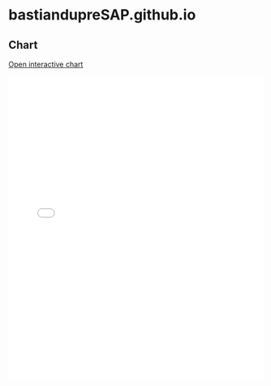 # bastiandupreSAP.github.io

## Chart

<a href="charts/interactive_chart.html" target="_blank">Open interactive chart</a>


<iframe src="confusion_matrix.html" width="100%" height="600px" style="border:none;"></iframe>

